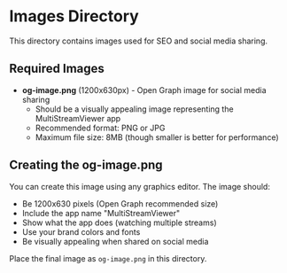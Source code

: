 # Images Directory

This directory contains images used for SEO and social media sharing.

## Required Images

- **og-image.png** (1200x630px) - Open Graph image for social media sharing
  - Should be a visually appealing image representing the MultiStreamViewer app
  - Recommended format: PNG or JPG
  - Maximum file size: 8MB (though smaller is better for performance)

## Creating the og-image.png

You can create this image using any graphics editor. The image should:
- Be 1200x630 pixels (Open Graph recommended size)
- Include the app name "MultiStreamViewer" 
- Show what the app does (watching multiple streams)
- Use your brand colors and fonts
- Be visually appealing when shared on social media

Place the final image as `og-image.png` in this directory.
